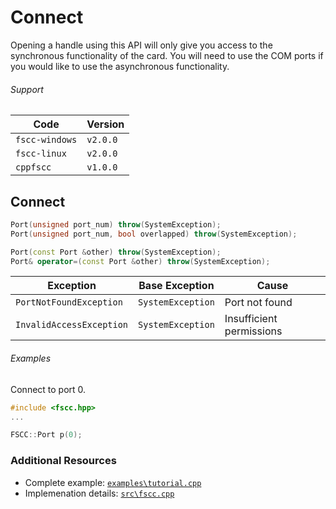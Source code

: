 # Connect

Opening a handle using this API will only give you access to the
synchronous functionality of the card. You will need to use the COM ports
if you would like to use the asynchronous functionality.

###### Support
| Code           | Version
| -------------- | --------
| `fscc-windows` | `v2.0.0` 
| `fscc-linux`   | `v2.0.0` 
| `cppfscc`      | `v1.0.0`


## Connect
```c++
Port(unsigned port_num) throw(SystemException);
Port(unsigned port_num, bool overlapped) throw(SystemException);

Port(const Port &other) throw(SystemException);
Port& operator=(const Port &other) throw(SystemException);
```

| Exception                | Base Exception    | Cause
| ------------------------ | ----------------- | ------------------------
| `PortNotFoundException`  | `SystemException` | Port not found
| `InvalidAccessException` | `SystemException` | Insufficient permissions

###### Examples
Connect to port 0.
```c++
#include <fscc.hpp>
...

FSCC::Port p(0);
```


### Additional Resources
- Complete example: [`examples\tutorial.cpp`](https://github.com/commtech/cppfscc/blob/master/examples/tutorial.cpp)
- Implemenation details: [`src\fscc.cpp`](https://github.com/commtech/cppfscc/blob/master/src/fscc.cpp)
